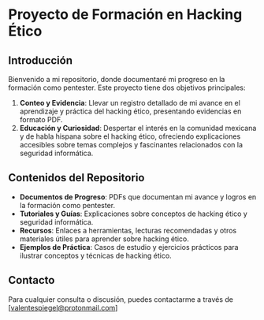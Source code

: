 # Proyecto de Formación en Hacking Ético

## Introducción

Bienvenido a mi repositorio, donde documentaré mi progreso en la formación como pentester. Este proyecto tiene dos objetivos principales:

1. **Conteo y Evidencia**: Llevar un registro detallado de mi avance en el aprendizaje y práctica del hacking ético, presentando evidencias en formato PDF.
2. **Educación y Curiosidad**: Despertar el interés en la comunidad mexicana y de habla hispana sobre el hacking ético, ofreciendo explicaciones accesibles sobre temas complejos y fascinantes relacionados con la seguridad informática.

## Contenidos del Repositorio

- **Documentos de Progreso**: PDFs que documentan mi avance y logros en la formación como pentester.
- **Tutoriales y Guías**: Explicaciones sobre conceptos de hacking ético y seguridad informática.
- **Recursos**: Enlaces a herramientas, lecturas recomendadas y otros materiales útiles para aprender sobre hacking ético.
- **Ejemplos de Práctica**: Casos de estudio y ejercicios prácticos para ilustrar conceptos y técnicas de hacking ético.

## Contacto

Para cualquier consulta o discusión, puedes contactarme a través de [valentespiegel@protonmail.com]
